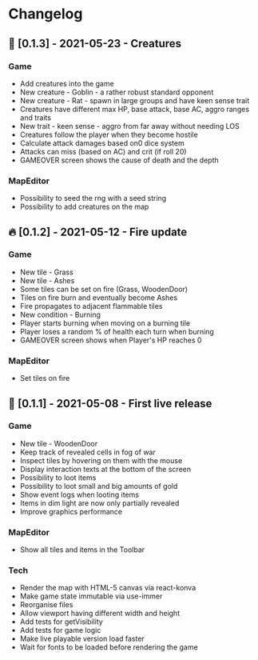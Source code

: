 # Changelog

## 👾 [0.1.3] - 2021-05-23 - **Creatures**

### Game

- Add creatures into the game
- New creature - Goblin - a rather robust standard opponent
- New creature - Rat - spawn in large groups and have keen sense trait
- Creatures have different max HP, base attack, base AC, aggro ranges and traits
- New trait - keen sense - aggro from far away without needing LOS
- Creatures follow the player when they become hostile
- Calculate attack damages based on0 dice system
- Attacks can miss (based on AC) and crit (if roll 20)
- GAMEOVER screen shows the cause of death and the depth

### MapEditor

- Possibility to seed the rng with a seed string
- Possibility to add creatures on the map

## 🔥 [0.1.2] - 2021-05-12 - **Fire update**

### Game

- New tile - Grass
- New tile - Ashes
- Some tiles can be set on fire (Grass, WoodenDoor)
- Tiles on fire burn and eventually become Ashes
- Fire propagates to adjacent flammable tiles
- New condition - Burning
- Player starts burning when moving on a burning tile
- Player loses a random % of health each turn when burning
- GAMEOVER screen shows when Player's HP reaches 0

### MapEditor

- Set tiles on fire

## 🚀 [0.1.1] - 2021-05-08 - **First live release**

### Game

- New tile - WoodenDoor
- Keep track of revealed cells in fog of war
- Inspect tiles by hovering on them with the mouse
- Display interaction texts at the bottom of the screen
- Possibility to loot items
- Possibility to loot small and big amounts of gold
- Show event logs when looting items
- Items in dim light are now only partially revealed
- Improve graphics performance

### MapEditor

- Show all tiles and items in the Toolbar

### Tech

- Render the map with HTML-5 canvas via react-konva
- Make game state immutable via use-immer
- Reorganise files
- Allow viewport having different width and height
- Add tests for getVisibility
- Add tests for game logic
- Make live playable version load faster
- Wait for fonts to be loaded before rendering the game
